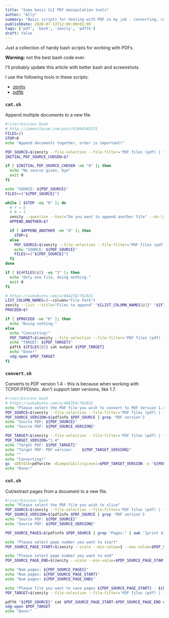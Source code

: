 ```yaml
---
title: "Some basic CLI PDF manipulation tools"
author: "Ally"
summary: "Basic scripts for dealing with PDF in my job - converting, cutting and catting."
publishDate: 2020-07-13T12:00:00+01:00
tags: ['pdf', 'bash', 'zenity', 'pdftk']
draft: false
---
```


Just a collection of handy bash scripts for working with PDFs.

**Warning:** not the best bash code ever.

I'll probably update this article with better bash and screenshots.

I use the following tools in these scripts:

* [zenity](https://linuxconfig.org/how-to-use-graphical-widgets-in-bash-scripts-with-zenity)
* [pdftk](https://linuxhint.com/install_pdftk_ubuntu/)

### `cat.sh`

Append multiple documents to a new file.

```bash
#!/usr/bin/env bash
# http://jamesslocum.com/post/61904545275
FILES=()
STOP=0
echo "Append documents together, order is important!"

PDF_SOURCE=$(zenity --file-selection --file-filter='PDF files (pdf) | *.pdf' --title="Select a PDF file" 2> /dev/null)
INITIAL_PDF_SOURCE_CHOSEN=$?

if [ $INITIAL_PDF_SOURCE_CHOSEN -ne "0" ]; then
  echo "No source given, bye"
  exit 0
fi

echo "SOURCE: ${PDF_SOURCE}"
FILES+=("${PDF_SOURCE}")

while [ $STOP -eq "0" ]; do
  # Y = 0
  # N = 1
  zenity --question --text="Do you want to append another file" --ok-label="Yes" --cancel-label="No" 2> /dev/null
  APPEND_ANOTHER=$?

  if [ $APPEND_ANOTHER -ne "0" ]; then
    STOP=1
  else
    PDF_SOURCE=$(zenity --file-selection --file-filter='PDF files (pdf) | *.pdf' --title="Select a PDF file" 2> /dev/null)
    echo "SOURCE: ${PDF_SOURCE}"
    FILES+=("${PDF_SOURCE}")
  fi
done

if [ ${#FILES[@]} -eq "1" ]; then
  echo "Only one file, doing nothing."
  exit 0
fi

# https://askubuntu.com/a/844278/762631
LIST_COLUMN_NAMES=(--column="File Path")
zenity --list --title="Files to append" "${LIST_COLUMN_NAMES[@]}" "${FILES[@]}" 2> /dev/null
PROCEED=$?

if [ $PROCEED -ne "0" ]; then
  echo "Doing nothing."
else
  echo "Concatting!"
  PDF_TARGET=$(zenity --file-selection --file-filter='PDF files (pdf) | *.pdf' --title="Select a target file to save combined documents" --save --confirm-overwrite 2> /dev/null)
  echo "TARGET: ${PDF_TARGET}"
  pdftk ${FILES[@]} cat output ${PDF_TARGET}
  echo "Done!"
  xdg-open $PDF_TARGET
fi
```

### `convert.sh`

Converts to PDF version 1.4 - this is because when working with TCPDF/FPDI/etc. don't support later versions, like 1.7.

```bash
#!/usr/bin/env bash
# https://askubuntu.com/a/488354/762631
echo "Please select the PDF file you wish to convert to PDF Version 1.4"
PDF_SOURCE=$(zenity --file-selection --file-filter='PDF files (pdf) | *.pdf' --title="Select a PDF file to convert to PDF Version 1.4" 2> /dev/null)
PDF_SOURCE_VERSION=$(pdfinfo $PDF_SOURCE | grep 'PDF version')
echo "Source PDF: ${PDF_SOURCE}"
echo "Source PDF: ${PDF_SOURCE_VERSION}"

PDF_TARGET=$(zenity --file-selection --file-filter='PDF files (pdf) | *.pdf' --title="Select a file to save source PDF to PDF Version 1.4" --save --confirm-overwrite 2> /dev/null)
PDF_TARGET_VERSION="1.4"
echo "Target PDF: ${PDF_TARGET}"
echo "Target PDF: PDF version:    ${PDF_TARGET_VERSION}"
echo ""
echo "Converting!"
gs -sDEVICE=pdfwrite -dCompatibilityLevel=$PDF_TARGET_VERSION -o "${PDF_TARGET}" "${PDF_SOURCE}"
echo "Done!"
```
### `cut.sh`

Cut/extract pages from a document to a new file.

```bash
#!/usr/bin/env bash
echo "Please select the PDF file you wish to slice"
PDF_SOURCE=$(zenity --file-selection --file-filter='PDF files (pdf) | *.pdf' --title="Select a PDF file to slice" 2> /dev/null)
PDF_SOURCE_VERSION=$(pdfinfo $PDF_SOURCE | grep 'PDF version')
echo "Source PDF: ${PDF_SOURCE}"
echo "Source PDF: ${PDF_SOURCE_VERSION}"

PDF_SOURCE_PAGES=$(pdfinfo $PDF_SOURCE | grep "Pages:" | awk '{print $2}')

echo "Please select page number you want to start"
PDF_SOURCE_PAGE_START=$(zenity --scale --min-value=1 --max-value=$PDF_SOURCE_PAGES --step=1 --value=1 --text="Start Page"  2> /dev/null)

echo "Please select page number you want to end"
PDF_SOURCE_PAGE_END=$(zenity --scale --min-value=$PDF_SOURCE_PAGE_START --max-value=$PDF_SOURCE_PAGES --step=1 --value=$PDF_SOURCE_PAGE_START --text="End Page" 2> /dev/null)

echo "Num pages: ${PDF_SOURCE_PAGES}"
echo "Num pages: ${PDF_SOURCE_PAGE_START}"
echo "Num pages: ${PDF_SOURCE_PAGE_END}"

echo "Please file you want to save pages ${PDF_SOURCE_PAGE_START} - ${PDF_SOURCE_PAGE_END}"
PDF_TARGET=$(zenity --file-selection --file-filter='PDF files (pdf) | *.pdf' --title="Select a file to save source PDF pages ${PDF_SOURCE_PAGE_START} - ${PDF_SOURCE_PAGE_END}" --save --confirm-overwrite 2> /dev/null)

pdftk "${PDF_SOURCE}" cat $PDF_SOURCE_PAGE_START-$PDF_SOURCE_PAGE_END output $PDF_TARGET 
xdg-open $PDF_TARGET
echo "Done!"

```
